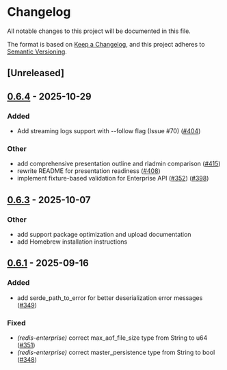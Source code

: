 # Changelog

All notable changes to this project will be documented in this file.

The format is based on [Keep a Changelog](https://keepachangelog.com/en/1.0.0/),
and this project adheres to [Semantic Versioning](https://semver.org/spec/v2.0.0.html).

## [Unreleased]

## [0.6.4](https://github.com/joshrotenberg/redisctl/compare/redis-enterprise-v0.6.3...redis-enterprise-v0.6.4) - 2025-10-29

### Added

- Add streaming logs support with --follow flag (Issue #70) ([#404](https://github.com/joshrotenberg/redisctl/pull/404))

### Other

- add comprehensive presentation outline and rladmin comparison ([#415](https://github.com/joshrotenberg/redisctl/pull/415))
- rewrite README for presentation readiness ([#408](https://github.com/joshrotenberg/redisctl/pull/408))
- implement fixture-based validation for Enterprise API ([#352](https://github.com/joshrotenberg/redisctl/pull/352)) ([#398](https://github.com/joshrotenberg/redisctl/pull/398))

## [0.6.3](https://github.com/joshrotenberg/redisctl/compare/redis-enterprise-v0.6.2...redis-enterprise-v0.6.3) - 2025-10-07

### Other

- add support package optimization and upload documentation
- add Homebrew installation instructions

## [0.6.1](https://github.com/joshrotenberg/redisctl/compare/redis-enterprise-v0.6.0...redis-enterprise-v0.6.1) - 2025-09-16

### Added

- add serde_path_to_error for better deserialization error messages ([#349](https://github.com/joshrotenberg/redisctl/pull/349))

### Fixed

- *(redis-enterprise)* correct max_aof_file_size type from String to u64 ([#351](https://github.com/joshrotenberg/redisctl/pull/351))
- *(redis-enterprise)* correct master_persistence type from String to bool ([#348](https://github.com/joshrotenberg/redisctl/pull/348))